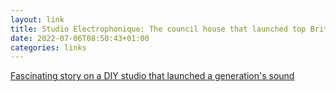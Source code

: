 ```yaml
---
layout: link
title: Studio Electrophonique: The council house that launched top British bands
date: 2022-07-06T08:50:43+01:00
categories: links
---
```


[Fascinating story on a DIY studio that launched a generation's sound](https://www.bbc.co.uk/news/entertainment-arts-62001264)